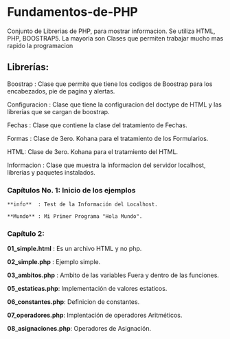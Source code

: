 # Fundamentos-de-PHP
Conjunto de Librerias de PHP, para mostrar informacion. Se utiliza HTML, PHP, BOOSTRAP5. La mayoria son Clases que permiten trabajar mucho mas rapido la programacion


## Librerías:

Boostrap : Clase que permite que tiene los codigos de Boostrap para los encabezados, pie de pagina y alertas.

Configuracion : Clase que tiene la configuracion del doctype de HTML y las librerias que se cargan de boostrap.

Fechas : Clase que contiene la clase del tratamiento de Fechas.

Formas : Clase de 3ero. Kohana para el tratamiento de los Formularios.

HTML: Clase de 3ero. Kohana para el tratamiento del HTML.

Informacion : Clase que muestra la informacion del servidor localhost, librerias y paquetes instalados.

### Capítulos No. 1: Inicio de los ejemplos 
  ```
  **info**  : Test de la Información del Localhost.
  
  **Mundo** : Mi Primer Programa "Hola Mundo".
  ```  
### Capítulo 2:  

  __01_simple.html__  : Es un archivo HTML y no php.
  
  **02_simple.php**   : Ejemplo simple.
  
  **03_ambitos.php**  : Ambito de las variables Fuera y dentro de las funciones.
  
  **05_estaticas.php**: Implementación de valores estaticos.
  
  **06_constantes.php**: Definicion de constantes.
  
  **07_operadores.php**: Implentación de operadores Aritméticos.
  
  **08_asignaciones.php**: Operadores de Asignación.
  
